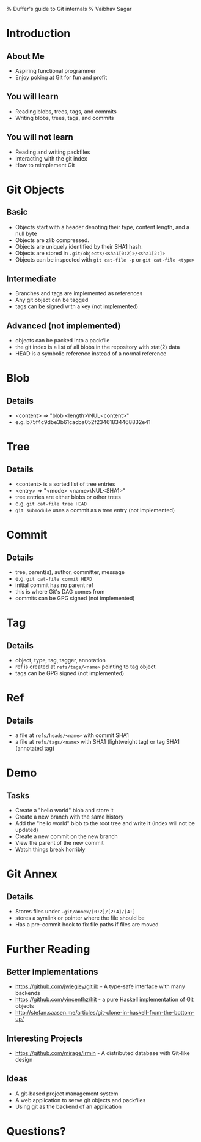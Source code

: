% Duffer's guide to Git internals
% Vaibhav Sagar

# Introduction

## About Me

- Aspiring functional programmer
- Enjoy poking at Git for fun and profit

## You will learn

- Reading blobs, trees, tags, and commits
- Writing blobs, trees, tags, and commits

## You will not learn

- Reading and writing packfiles
- Interacting with the git index
- How to reimplement Git

# Git Objects

## Basic

- Objects start with a header denoting their type, content length, and a null byte
- Objects are zlib compressed.
- Objects are uniquely identified by their SHA1 hash.
- Objects are stored in `.git/objects/<sha1[0:2]>/<sha1[2:]>`
- Objects can be inspected with `git cat-file -p` or `git cat-file <type>`

## Intermediate

- Branches and tags are implemented as references
- Any git object can be tagged
- tags can be signed with a key (not implemented)

## Advanced (not implemented)

- objects can be packed into a packfile
- the git index is a list of all blobs in the repository with stat(2) data
- HEAD is a symbolic reference instead of a normal reference

# Blob

## Details

- \<content\> => "blob \<length\>\\NUL\<content\>"
- e.g. b75f4c9dbe3b61cacba052f23461834468832e41

# Tree

## Details

- \<content\> is a sorted list of tree entries
- \<entry\> => "\<mode\> \<name\>\\NUL\<SHA1\>"
- tree entries are either blobs or other trees
- e.g. `git cat-file tree HEAD`
- `git submodule` uses a commit as a tree entry (not implemented)

# Commit

## Details

- tree, parent(s), author, committer, message
- e.g. `git cat-file commit HEAD`
- initial commit has no parent ref
- this is where Git's DAG comes from
- commits can be GPG signed (not implemented)

# Tag

## Details

- object, type, tag, tagger, annotation
- ref is created at `refs/tags/<name>` pointing to tag object
- tags can be GPG signed (not implemented)

# Ref

## Details

- a file at `refs/heads/<name>` with commit SHA1
- a file at `refs/tags/<name>` with SHA1 (lightweight tag) or tag SHA1 (annotated tag)

# Demo

## Tasks

- Create a "hello world" blob and store it
- Create a new branch with the same history
- Add the "hello world" blob to the root tree and write it (index will not be updated)
- Create a new commit on the new branch
- View the parent of the new commit
- Watch things break horribly

# Git Annex

## Details

- Stores files under `.git/annex/[0:2]/[2:4]/[4:]`
- stores a symlink or pointer where the file should be
- Has a pre-commit hook to fix file paths if files are moved

# Further Reading

## Better Implementations

- https://github.com/jwiegley/gitlib - A type-safe interface with many backends
- https://github.com/vincenthz/hit - a pure Haskell implementation of Git objects
- http://stefan.saasen.me/articles/git-clone-in-haskell-from-the-bottom-up/

## Interesting Projects

- https://github.com/mirage/irmin - A distributed database with Git-like design

## Ideas

- A git-based project management system
- A web application to serve git objects and packfiles
- Using git as the backend of an application

# Questions?
